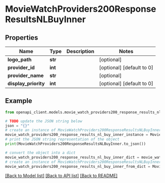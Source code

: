 # MovieWatchProviders200ResponseResultsNLBuyInner


## Properties

Name | Type | Description | Notes
------------ | ------------- | ------------- | -------------
**logo_path** | **str** |  | [optional] 
**provider_id** | **int** |  | [optional] [default to 0]
**provider_name** | **str** |  | [optional] 
**display_priority** | **int** |  | [optional] [default to 0]

## Example

```python
from openapi_client.models.movie_watch_providers200_response_results_nl_buy_inner import MovieWatchProviders200ResponseResultsNLBuyInner

# TODO update the JSON string below
json = "{}"
# create an instance of MovieWatchProviders200ResponseResultsNLBuyInner from a JSON string
movie_watch_providers200_response_results_nl_buy_inner_instance = MovieWatchProviders200ResponseResultsNLBuyInner.from_json(json)
# print the JSON string representation of the object
print(MovieWatchProviders200ResponseResultsNLBuyInner.to_json())

# convert the object into a dict
movie_watch_providers200_response_results_nl_buy_inner_dict = movie_watch_providers200_response_results_nl_buy_inner_instance.to_dict()
# create an instance of MovieWatchProviders200ResponseResultsNLBuyInner from a dict
movie_watch_providers200_response_results_nl_buy_inner_from_dict = MovieWatchProviders200ResponseResultsNLBuyInner.from_dict(movie_watch_providers200_response_results_nl_buy_inner_dict)
```
[[Back to Model list]](../README.md#documentation-for-models) [[Back to API list]](../README.md#documentation-for-api-endpoints) [[Back to README]](../README.md)



